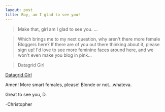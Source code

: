 ```yaml
---
layout: post
title: Boy, am I glad to see you!
---
```

> Make that, girl am I glad to see you. ...

> Which brings me to my next question, why aren't there more female Bloggers here?  If there are of you out there thinking about it, please sign up!  I'd love to see more feminine faces around here, and we won't even make you blog in pink...

> Datagrid Girl

[Datagrid Girl](http://weblogs.asp.net/DatagridGirl/posts/4555.aspx)

Amen! More smart females, please! Blonde or not...whateva.

Great to see you, D.

-Christopher